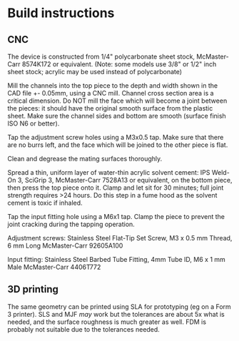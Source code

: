 # Build instructions

## CNC

The device is constructed from 1/4" polycarbonate sheet stock, McMaster-Carr 8574K172 or equivalent.
(Note: some models use 3/8" or 1/2" inch sheet stock; acrylic may be used instead of polycarbonate)

Mill the channels into the top piece to the depth and width shown in the CAD file +- 0.05mm, using a CNC mill.  Channel cross section area is a critical dimension.  Do NOT mill the face which will become a joint between the pieces: it should have the original smooth surface from the plastic sheet.  Make sure the channel sides and bottom are smooth (surface finish ISO N6 or better).

Tap the adjustment screw holes using a M3x0.5 tap.  Make sure that there are no burrs left, and the face which will be joined to the other piece is flat.

Clean and degrease the mating surfaces thoroughly.

Spread a thin, uniform layer of water-thin acrylic solvent cement: IPS Weld-On 3, SciGrip 3, McMaster-Carr 7528A13 or equivalent, on the bottom piece, then press the top piece onto it.  Clamp and let sit for 30 minutes; full joint strength requires >24 hours.  Do this step in a fume hood as the solvent cement is toxic if inhaled.

Tap the input fitting hole using a M6x1 tap.  Clamp the piece to prevent the joint cracking during the tapping operation.

Adjustment screws: Stainless Steel Flat-Tip Set Screw, M3 x 0.5 mm Thread, 6 mm Long 
McMaster-Carr 92605A100 

Input fitting: Stainless Steel Barbed Tube Fitting, 4mm Tube ID, M6 x 1 mm Male
McMaster-Carr 4406T772

## 3D printing

The same geometry can be printed using SLA for prototyping (eg on a Form 3 printer).  SLS and MJF *may* work but the tolerances are about 5x what is needed, and the surface roughness is much greater as well.  FDM is probably not suitable due to the tolerances needed. 
